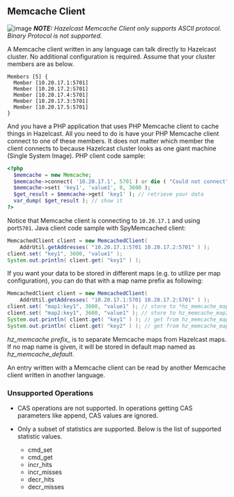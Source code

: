 

## Memcache Client

![image](images/NoteSmall.jpg) ***NOTE:*** *Hazelcast Memcache Client only supports ASCII protocol. Binary Protocol is not supported.*

A Memcache client written in any language can talk directly to Hazelcast cluster. No additional configuration is required. Assume that your cluster members are as below.

```plain
Members [5] {
  Member [10.20.17.1:5701]
  Member [10.20.17.2:5701]
  Member [10.20.17.4:5701]
  Member [10.20.17.3:5701]
  Member [10.20.17.5:5701]
}
```
And you have a PHP application that uses PHP Memcache client to cache things in Hazelcast. All you need to do is have your PHP Memcache client connect to one of these members. It does not matter which member the client connects to because Hazelcast cluster looks as one giant machine (Single System Image). PHP client code sample:

```php
<?php
  $memcache = new Memcache;
  $memcache->connect( '10.20.17.1', 5701 ) or die ( "Could not connect" );
  $memcache->set( 'key1', 'value1', 0, 3600 );
  $get_result = $memcache->get( 'key1' ); // retrieve your data
  var_dump( $get_result ); // show it
?>
```

Notice that Memcache client is connecting to `10.20.17.1` and using port`5701`. Java client code sample with SpyMemcached client:

```java
MemcachedClient client = new MemcachedClient(
    AddrUtil.getAddresses( "10.20.17.1:5701 10.20.17.2:5701" ) );
client.set( "key1", 3600, "value1" );
System.out.println( client.get( "key1" ) );
```

If you want your data to be stored in different maps (e.g. to utilize per map configuration), you can do that with a map name prefix as following:


```java
MemcachedClient client = new MemcachedClient(
    AddrUtil.getAddresses( "10.20.17.1:5701 10.20.17.2:5701" ) );
client.set( "map1:key1", 3600, "value1" ); // store to *hz_memcache_map1
client.set( "map2:key1", 3600, "value1" ); // store to hz_memcache_map2
System.out.println( client.get( "key1" ) ); // get from hz_memcache_map1
System.out.println( client.get( "key2" ) ); // get from hz_memcache_map2
```

*hz\_memcache prefix\_* is to separate Memcache maps from Hazelcast maps. If no map name is given, it will be stored
in default map named as *hz_memcache_default*.

An entry written with a Memcache client can be read by another Memcache client written in another language.

### Unsupported Operations ###

- CAS operations are not supported. In operations getting CAS parameters like append, CAS values are ignored.

- Only a subset of statistics are supported. Below is the list of supported statistic values.

    - cmd_set
    -	cmd_get
    -	incr_hits
    -	incr_misses
    -	decr_hits
    -	decr_misses



<br> </br>

